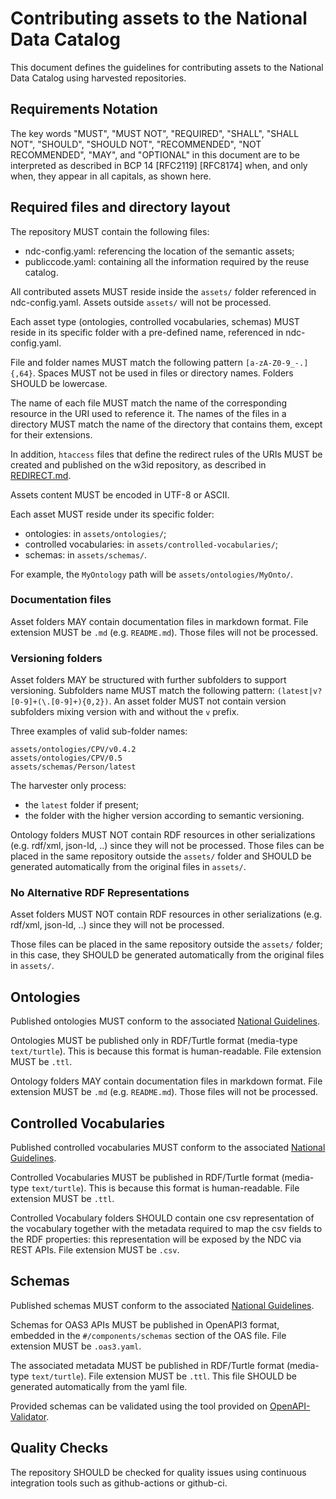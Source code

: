 # Contributing assets to the National Data Catalog

This document defines the guidelines for contributing
assets to the National Data Catalog using harvested
repositories.

## Requirements Notation

The key words "MUST", "MUST NOT", "REQUIRED", "SHALL", "SHALL NOT", "SHOULD", "SHOULD NOT",
"RECOMMENDED", "NOT RECOMMENDED", "MAY", and "OPTIONAL"
in this document are to be interpreted as described in BCP 14 [RFC2119] [RFC8174] when,
and only when, they appear in all capitals, as shown here.

## Required files and directory layout

The repository MUST contain the following files:

- ndc-config.yaml: referencing the location of the semantic assets;
- publiccode.yaml: containing all the information required by the
  reuse catalog.

All contributed assets MUST reside inside the `assets/` folder
referenced in ndc-config.yaml.
Assets outside `assets/` will not be processed.

Each asset type (ontologies, controlled vocabularies, schemas)
MUST reside in its specific folder with a pre-defined name,
referenced in ndc-config.yaml.

File and folder names MUST match
the following pattern `[a-zA-Z0-9_-.]{,64}`.
Spaces MUST not be used in files or directory names.
Folders SHOULD be lowercase.

The name of each file MUST match the name of the corresponding resource in the URI used to reference it. The names of the files in a directory MUST match the name of the directory that contains them, except for their extensions.

In addition, `htaccess` files that define the redirect rules of the URIs MUST be created and published on the w3id repository, as described in [REDIRECT.md](REDIRECT.md).

Assets content MUST be encoded in UTF-8 or ASCII.

Each asset MUST reside under its specific folder:

- ontologies: in `assets/ontologies/`;
- controlled vocabularies: in `assets/controlled-vocabularies/`;
- schemas: in `assets/schemas/`.

For example, the `MyOntology` path will be `assets/ontologies/MyOnto/`.

### Documentation files

Asset folders MAY contain documentation
files in markdown format.
File extension MUST be `.md` (e.g. `README.md`).
Those files will not be processed.

### Versioning folders

Asset folders MAY be structured with further subfolders
to support versioning. Subfolders name MUST match the following
pattern: `(latest|v?[0-9]+(\.[0-9]+){0,2})`.
An asset folder MUST not contain version subfolders mixing
version with and without the `v` prefix.

Three examples of valid sub-folder names:

```
assets/ontologies/CPV/v0.4.2
assets/ontologies/CPV/0.5
assets/schemas/Person/latest
```

The harvester only process:

- the `latest` folder if present;
- the folder with the higher version according to
  semantic versioning.

Ontology folders MUST NOT contain
RDF resources in other serializations
(e.g. rdf/xml, json-ld, ..) since they
will not be processed.
Those files can be placed in the same
repository outside the `assets/` folder
and SHOULD be generated automatically
from the original files in `assets/`.

### No Alternative RDF Representations

Asset folders MUST NOT contain
RDF resources in other serializations
(e.g. rdf/xml, json-ld, ..) since they
will not be processed.

Those files can be placed in the same
repository outside the `assets/` folder;
in this case, they
SHOULD be generated automatically
from the original files in `assets/`.

## Ontologies

Published ontologies MUST conform to the associated
[National Guidelines]().

Ontologies MUST be published only in RDF/Turtle format
(media-type `text/turtle`).
This is because this format is human-readable.
File extension MUST be `.ttl`.

Ontology folders MAY contain documentation
files in markdown format.
File extension MUST be `.md` (e.g. `README.md`).
Those files will not be processed.

## Controlled Vocabularies

Published controlled vocabularies MUST conform to the associated
[National Guidelines]().

Controlled Vocabularies MUST be published in RDF/Turtle format
(media-type `text/turtle`).
This is because this format is human-readable.
File extension MUST be `.ttl`.

Controlled Vocabulary folders SHOULD contain
one csv representation of the vocabulary
together with the metadata required to map the csv fields
to the RDF properties:
this representation will be exposed by the NDC via REST APIs.
File extension MUST be `.csv`.

## Schemas

Published schemas MUST conform to the associated
[National Guidelines]().

Schemas for OAS3 APIs MUST be published in OpenAPI3 format,
embedded in the `#/components/schemas` section of the OAS file.
File extension MUST be `.oas3.yaml`.

The associated metadata MUST be published in
RDF/Turtle format
(media-type `text/turtle`).
File extension MUST be `.ttl`.
This file SHOULD be generated automatically
from the yaml file.

Provided schemas can be validated using the tool
provided on [OpenAPI-Validator](https://italia.github.io/api-oas-checker).

## Quality Checks

The repository SHOULD be checked for quality issues
using continuous integration tools such as github-actions or
github-ci.
